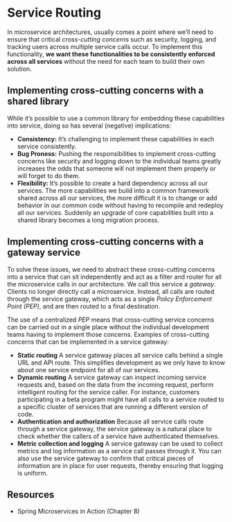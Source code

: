 # Service Routing

In microservice architectures, usually comes a point where we’ll need to ensure that critical *cross-cutting concerns* such as security, logging, and tracking users across multiple service calls occur. To implement this functionality, **we want these functionalities to be consistently enforced across all services** without the need for each team to build their own solution. 

## Implementing cross-cutting concerns with a shared library
While it’s possible to use a common library for embedding these capabilities into service, doing so has several (negative) implications:
* **Consistency:** It’s challenging to implement these capabilities in each service consistently. 
* **Bug Proness:** Pushing the responsibilities to implement cross-cutting concerns like security and logging down to the individual teams greatly increases the odds that someone will not implement them properly or will forget to do them. 
* **Flexibility:** It’s possible to create a hard dependency across all our services. The more capabilities we build into a common framework shared across all our services, the more difficult it is to change or add behavior in our common code without having to recompile and redeploy all our services. Suddenly an upgrade of core capabilities built into a shared library becomes a long migration process.

## Implementing cross-cutting concerns with a gateway service
To solve these issues, we need to abstract these cross-cutting concerns into a service that can sit independently and act as a filter and router for all the microservice calls in our architecture. We call this service a *gateway*. Clients no longer directly call a microservice. Instead, all calls are routed through the service gateway, which acts as a single *Policy Enforcement Point (PEP)*, and are then routed to a final destination.

The use of a centralized *PEP* means that cross-cutting service concerns can be carried out in a single place without the individual development teams having to implement those concerns. Examples of cross-cutting concerns that can be implemented in a service gateway:
* **Static routing** A service gateway places all service calls behind a single URL and API route. This simplifies development as we only have to know about one service endpoint for all of our services.
* **Dynamic routing** A service gateway can inspect incoming service requests and, based on the data from the incoming request, perform intelligent routing for the service caller. For instance, customers participating in a beta program might have all calls to a service routed to a specific cluster of services that are running a different version of code.
* **Authentication and authorization** Because all service calls route through a service gateway, the service gateway is a natural place to check whether the callers of a service have authenticated themselves.
* **Metric collection and logging** A service gateway can be used to collect metrics and log information as a service call passes through it. You can also use the service gateway to confirm that critical pieces of information are in place for user requests, thereby ensuring that logging is uniform. 

## Resources
- Spring Microservices in Action (Chapter 8)
